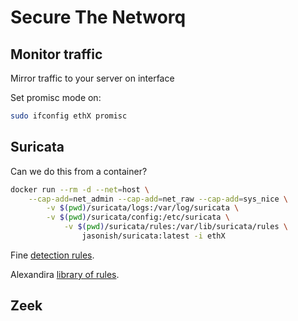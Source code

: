 # Secure The Networq


## Monitor traffic

Mirror traffic to your server on interface <ethX>

Set promisc mode on:
```bash
sudo ifconfig ethX promisc
```

## Suricata

Can we do this from a container?

```bash
docker run --rm -d --net=host \
    --cap-add=net_admin --cap-add=net_raw --cap-add=sys_nice \
        -v $(pwd)/suricata/logs:/var/log/suricata \
		-v $(pwd)/suricata/config:/etc/suricata \
			-v $(pwd)/suricata/rules:/var/lib/suricata/rules \
				jasonish/suricata:latest -i ethX

```

Fine [detection rules](https://gist.githubusercontent.com/jgautheron/0bcd25e763b42ba338fc22eb208885f1/raw/8a24f482e0e6a710ca78c25275b3657c6b994c43/protoanomalies.rules).


Alexandira [library of rules](https://github.com/klingerko/nids-rule-library?tab=readme-ov-file).

## Zeek

